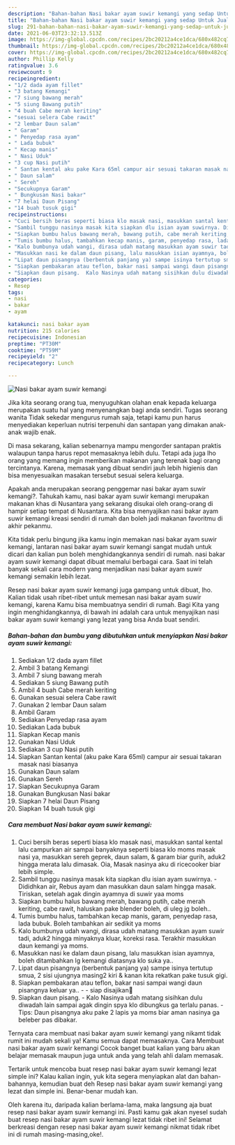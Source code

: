 ```yaml
---
description: "Bahan-bahan Nasi bakar ayam suwir kemangi yang sedap Untuk Jualan"
title: "Bahan-bahan Nasi bakar ayam suwir kemangi yang sedap Untuk Jualan"
slug: 291-bahan-bahan-nasi-bakar-ayam-suwir-kemangi-yang-sedap-untuk-jualan
date: 2021-06-03T23:32:13.513Z
image: https://img-global.cpcdn.com/recipes/2bc20212a4ce1dca/680x482cq70/nasi-bakar-ayam-suwir-kemangi-foto-resep-utama.jpg
thumbnail: https://img-global.cpcdn.com/recipes/2bc20212a4ce1dca/680x482cq70/nasi-bakar-ayam-suwir-kemangi-foto-resep-utama.jpg
cover: https://img-global.cpcdn.com/recipes/2bc20212a4ce1dca/680x482cq70/nasi-bakar-ayam-suwir-kemangi-foto-resep-utama.jpg
author: Phillip Kelly
ratingvalue: 3.6
reviewcount: 9
recipeingredient:
- "1/2 dada ayam fillet"
- "3 batang Kemangi"
- "7 siung bawang merah"
- "5 siung Bawang putih"
- "4 buah Cabe merah keriting"
- "sesuai selera Cabe rawit"
- "2 lembar Daun salam"
- " Garam"
- " Penyedap rasa ayam"
- " Lada bubuk"
- " Kecap manis"
- " Nasi Uduk"
- "3 cup Nasi putih"
- " Santan kental aku pake Kara 65ml campur air sesuai takaran masak nasi biasanya"
- " Daun salam"
- " Sereh"
- "Secukupnya Garam"
- " Bungkusan Nasi bakar"
- "7 helai Daun Pisang"
- "14 buah tusuk gigi"
recipeinstructions:
- "Cuci bersih beras seperti biasa klo masak nasi, masukkan santal kental lalu campurkan air sampai banyaknya seperti biasa klo moms masak nasi ya, masukkan sereh geprek, daun salam, &amp; garam biar gurih, aduk2 hingga merata lalu dimasak. Oia, Masak nasinya aku di ricecooker biar lebih simple."
- "Sambil tunggu nasinya masak kita siapkan dlu isian ayam suwirnya. Dididhkan air, Rebus ayam dan masukkan daun salam hingga masak. Tiriskan, setelah agak dingin ayamnya di suwir yaa moms"
- "Siapkan bumbu halus bawang merah, bawang putih, cabe merah keriting, cabe rawit, haluskan pake blender boleh, di uleg jg boleh.."
- "Tumis bumbu halus, tambahkan kecap manis, garam, penyedap rasa, lada bubuk. Boleh tambahkan air sedikit ya moms"
- "Kalo bumbunya udah wangi, dirasa udah matang masukkan ayam suwir tadi, aduk2 hingga minyaknya kluar, koreksi rasa. Terakhir masukkan daun kemangi ya moms."
- "Masukkan nasi ke dalam daun pisang, lalu masukkan isian ayamnya, boleh ditambahkan lg kemangi diatasnya klo suka ya.."
- "Lipat daun pisangnya (berbentuk panjang ya) sampe isinya tertutup smua, 2 sisi ujungnya masing2 kiri &amp; kanan kita rekatkan pake tusuk gigi."
- "Siapkan pembakaran atau teflon, bakar nasi sampai wangi daun pisangnya keluar ya..   siap disajikan🤤"
- "Siapkan daun pisang.  Kalo Nasinya udah matang sisihkan dulu diwadah lain sampai agak dingin spya klo dibungkus ga terlalu panas. Tips: Daun pisangnya aku pake 2 lapis ya moms biar aman nasinya ga beleber pas dibakar."
categories:
- Resep
tags:
- nasi
- bakar
- ayam

katakunci: nasi bakar ayam 
nutrition: 215 calories
recipecuisine: Indonesian
preptime: "PT30M"
cooktime: "PT59M"
recipeyield: "2"
recipecategory: Lunch

---
```



![Nasi bakar ayam suwir kemangi](https://img-global.cpcdn.com/recipes/2bc20212a4ce1dca/680x482cq70/nasi-bakar-ayam-suwir-kemangi-foto-resep-utama.jpg)

Jika kita seorang orang tua, menyuguhkan olahan enak kepada keluarga merupakan suatu hal yang menyenangkan bagi anda sendiri. Tugas seorang  wanita Tidak sekedar mengurus rumah saja, tetapi kamu pun harus menyediakan keperluan nutrisi terpenuhi dan santapan yang dimakan anak-anak wajib enak.

Di masa  sekarang, kalian sebenarnya mampu mengorder santapan praktis walaupun tanpa harus repot memasaknya lebih dulu. Tetapi ada juga lho orang yang memang ingin memberikan makanan yang terenak bagi orang tercintanya. Karena, memasak yang dibuat sendiri jauh lebih higienis dan bisa menyesuaikan masakan tersebut sesuai selera keluarga. 



Apakah anda merupakan seorang penggemar nasi bakar ayam suwir kemangi?. Tahukah kamu, nasi bakar ayam suwir kemangi merupakan makanan khas di Nusantara yang sekarang disukai oleh orang-orang di hampir setiap tempat di Nusantara. Kita bisa menyajikan nasi bakar ayam suwir kemangi kreasi sendiri di rumah dan boleh jadi makanan favoritmu di akhir pekanmu.

Kita tidak perlu bingung jika kamu ingin memakan nasi bakar ayam suwir kemangi, lantaran nasi bakar ayam suwir kemangi sangat mudah untuk dicari dan kalian pun boleh menghidangkannya sendiri di rumah. nasi bakar ayam suwir kemangi dapat dibuat memalui berbagai cara. Saat ini telah banyak sekali cara modern yang menjadikan nasi bakar ayam suwir kemangi semakin lebih lezat.

Resep nasi bakar ayam suwir kemangi juga gampang untuk dibuat, lho. Kalian tidak usah ribet-ribet untuk memesan nasi bakar ayam suwir kemangi, karena Kamu bisa membuatnya sendiri di rumah. Bagi Kita yang ingin menghidangkannya, di bawah ini adalah cara untuk menyajikan nasi bakar ayam suwir kemangi yang lezat yang bisa Anda buat sendiri.

<!--inarticleads1-->

##### Bahan-bahan dan bumbu yang dibutuhkan untuk menyiapkan Nasi bakar ayam suwir kemangi:

1. Sediakan 1/2 dada ayam fillet
1. Ambil 3 batang Kemangi
1. Ambil 7 siung bawang merah
1. Sediakan 5 siung Bawang putih
1. Ambil 4 buah Cabe merah keriting
1. Gunakan sesuai selera Cabe rawit
1. Gunakan 2 lembar Daun salam
1. Ambil  Garam
1. Sediakan  Penyedap rasa ayam
1. Sediakan  Lada bubuk
1. Siapkan  Kecap manis
1. Gunakan  Nasi Uduk
1. Sediakan 3 cup Nasi putih
1. Siapkan  Santan kental (aku pake Kara 65ml) campur air sesuai takaran masak nasi biasanya
1. Gunakan  Daun salam
1. Gunakan  Sereh
1. Siapkan Secukupnya Garam
1. Gunakan  Bungkusan Nasi bakar
1. Siapkan 7 helai Daun Pisang
1. Siapkan 14 buah tusuk gigi




<!--inarticleads2-->

##### Cara membuat Nasi bakar ayam suwir kemangi:

1. Cuci bersih beras seperti biasa klo masak nasi, masukkan santal kental lalu campurkan air sampai banyaknya seperti biasa klo moms masak nasi ya, masukkan sereh geprek, daun salam, &amp; garam biar gurih, aduk2 hingga merata lalu dimasak. Oia, Masak nasinya aku di ricecooker biar lebih simple.
1. Sambil tunggu nasinya masak kita siapkan dlu isian ayam suwirnya. - Dididhkan air, Rebus ayam dan masukkan daun salam hingga masak. Tiriskan, setelah agak dingin ayamnya di suwir yaa moms
1. Siapkan bumbu halus bawang merah, bawang putih, cabe merah keriting, cabe rawit, haluskan pake blender boleh, di uleg jg boleh..
1. Tumis bumbu halus, tambahkan kecap manis, garam, penyedap rasa, lada bubuk. Boleh tambahkan air sedikit ya moms
1. Kalo bumbunya udah wangi, dirasa udah matang masukkan ayam suwir tadi, aduk2 hingga minyaknya kluar, koreksi rasa. Terakhir masukkan daun kemangi ya moms.
1. Masukkan nasi ke dalam daun pisang, lalu masukkan isian ayamnya, boleh ditambahkan lg kemangi diatasnya klo suka ya..
1. Lipat daun pisangnya (berbentuk panjang ya) sampe isinya tertutup smua, 2 sisi ujungnya masing2 kiri &amp; kanan kita rekatkan pake tusuk gigi.
1. Siapkan pembakaran atau teflon, bakar nasi sampai wangi daun pisangnya keluar ya..  -  - siap disajikan🤤
1. Siapkan daun pisang.  - Kalo Nasinya udah matang sisihkan dulu diwadah lain sampai agak dingin spya klo dibungkus ga terlalu panas. - Tips: Daun pisangnya aku pake 2 lapis ya moms biar aman nasinya ga beleber pas dibakar.




Ternyata cara membuat nasi bakar ayam suwir kemangi yang nikamt tidak rumit ini mudah sekali ya! Kamu semua dapat memasaknya. Cara Membuat nasi bakar ayam suwir kemangi Cocok banget buat kalian yang baru akan belajar memasak maupun juga untuk anda yang telah ahli dalam memasak.

Tertarik untuk mencoba buat resep nasi bakar ayam suwir kemangi lezat simple ini? Kalau kalian ingin, yuk kita segera menyiapkan alat dan bahan-bahannya, kemudian buat deh Resep nasi bakar ayam suwir kemangi yang lezat dan simple ini. Benar-benar mudah kan. 

Oleh karena itu, daripada kalian berlama-lama, maka langsung aja buat resep nasi bakar ayam suwir kemangi ini. Pasti kamu gak akan nyesel sudah buat resep nasi bakar ayam suwir kemangi lezat tidak ribet ini! Selamat berkreasi dengan resep nasi bakar ayam suwir kemangi nikmat tidak ribet ini di rumah masing-masing,oke!.


